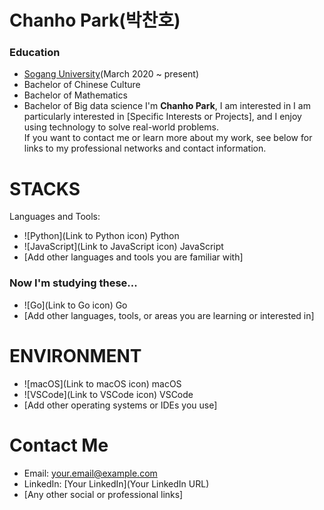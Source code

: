 # Chanho Park(박찬호)

### Education
- [Sogang University](https://www.sogang.ac.kr/index.do)(March 2020 ~ present)
- Bachelor of Chinese Culture 
- Bachelor of Mathematics 
- Bachelor of Big data science
I'm **Chanho Park**, I am interested in 
I am particularly interested in [Specific Interests or Projects], and I enjoy using technology to solve real-world problems.  
If you want to contact me or learn more about my work, see below for links to my professional networks and contact information.

# STACKS

Languages and Tools:  
- ![Python](Link to Python icon) Python
- ![JavaScript](Link to JavaScript icon) JavaScript
- [Add other languages and tools you are familiar with]

### Now I'm studying these...
- ![Go](Link to Go icon) Go
- [Add other languages, tools, or areas you are learning or interested in]

# ENVIRONMENT

- ![macOS](Link to macOS icon) macOS
- ![VSCode](Link to VSCode icon) VSCode
- [Add other operating systems or IDEs you use]

# Contact Me

- Email: [your.email@example.com](mailto:your.email@example.com)
- LinkedIn: [Your LinkedIn](Your LinkedIn URL)
- [Any other social or professional links]



<!--
**chanho12/chanho12** is a ✨ _special_ ✨ repository because its `README.md` (this file) appears on your GitHub profile.

Here are some ideas to get you started:

- 🔭 I’m currently working on ...
- 🌱 I’m currently learning ...
- 👯 I’m looking to collaborate on ...
- 🤔 I’m looking for help with ...
- 💬 Ask me about ...
- 📫 How to reach me: ...
- 😄 Pronouns: ...
- ⚡ Fun fact: ...
-->
